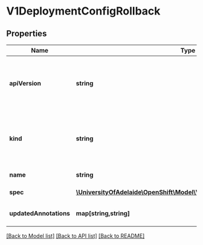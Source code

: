 # V1DeploymentConfigRollback

## Properties
Name | Type | Description | Notes
------------ | ------------- | ------------- | -------------
**apiVersion** | **string** | APIVersion defines the versioned schema of this representation of an object. Servers should convert recognized schemas to the latest internal value, and may reject unrecognized values. More info: http://releases.k8s.io/HEAD/docs/devel/api-conventions.md#resources | [optional] 
**kind** | **string** | Kind is a string value representing the REST resource this object represents. Servers may infer this from the endpoint the client submits requests to. Cannot be updated. In CamelCase. More info: http://releases.k8s.io/HEAD/docs/devel/api-conventions.md#types-kinds | [optional] 
**name** | **string** | Name of the deployment config that will be rolled back. | 
**spec** | [**\UniversityOfAdelaide\OpenShift\Model\V1DeploymentConfigRollbackSpec**](V1DeploymentConfigRollbackSpec.md) | Spec defines the options to rollback generation. | 
**updatedAnnotations** | **map[string,string]** | UpdatedAnnotations is a set of new annotations that will be added in the deployment config. | [optional] 

[[Back to Model list]](../README.md#documentation-for-models) [[Back to API list]](../README.md#documentation-for-api-endpoints) [[Back to README]](../README.md)


